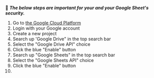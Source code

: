 🔐 ***The below steps are important for your and your Google Sheet's security.***

1. Go to [the Google Cloud Platform](https://console.cloud.google.com/)
2. Login with your Google account
3. Create a new project
4. Search up 'Google Drive" in the top search bar
5. Select the "Google Drive API" choice
6. Click the blue "Enable" button
7. Search up "Google Sheets" in the top search bar
8. Select the "Google Sheets API" choice
9. Click the blue "Enable" button
10. 
